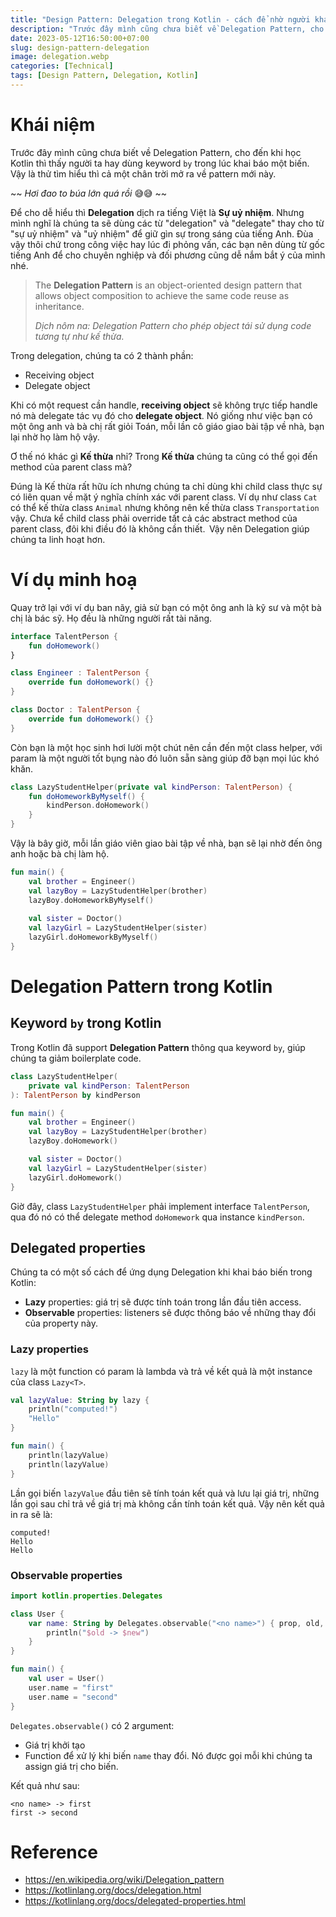 ```yaml
---
title: "Design Pattern: Delegation trong Kotlin - cách để nhờ người khác làm bài tập về nhà"
description: "Trước đây mình cũng chưa biết về Delegation Pattern, cho đến khi học Kotlin thì thấy người ta hay dùng keyword by trong lúc khai báo một biến. Vậy là thử tìm hiểu thì cả một chân trời mở ra về pattern mới này."
date: 2023-05-12T16:50:00+07:00
slug: design-pattern-delegation
image: delegation.webp
categories: [Technical]
tags: [Design Pattern, Delegation, Kotlin]
---
```


# Khái niệm

Trước đây mình cũng chưa biết về Delegation Pattern, cho đến khi học Kotlin thì thấy người ta hay dùng keyword `by` trong lúc khai báo một biến. Vậy là thử tìm hiểu thì cả một chân trời mở ra về pattern mới này.

~~ *Hơi đao to búa lớn quá rồi* 😅😅 ~~

Để cho dễ hiểu thì **Delegation** dịch ra tiếng Việt là **Sự uỷ nhiệm**. Nhưng mình nghĩ là chúng ta sẽ dùng các từ "delegation" và "delegate" thay cho từ "sự uỷ nhiệm" và "uỷ nhiệm" để giữ gìn sự trong sáng của tiếng Anh. Đùa vậy thôi chứ trong công việc hay lúc đi phỏng vấn, các bạn nên dùng từ gốc tiếng Anh để cho chuyên nghiệp và đối phương cũng dễ nắm bắt ý của mình nhé.

> The **Delegation Pattern** is an object-oriented design pattern that allows object composition to achieve the same code reuse as inheritance.
>
> *Dịch nôm na: Delegation Pattern cho phép object tái sử dụng code tương tự như kế thừa.*

Trong delegation, chúng ta có 2 thành phần:

* Receiving object
* Delegate object

Khi có một request cần handle, **receiving object** sẽ không trực tiếp handle nó mà delegate tác vụ đó cho **delegate object**. Nó giống như việc bạn có một ông anh và bà chị rất giỏi Toán, mỗi lần cô giáo giao bài tập về nhà, bạn lại nhờ họ làm hộ vậy.

Ơ thế nó khác gì **Kế thừa** nhỉ? Trong **Kế thừa** chúng ta cũng có thể gọi đến method của parent class mà?

Đúng là Kế thừa rất hữu ích nhưng chúng ta chỉ dùng khi child class thực sự có liên quan về mặt ý nghĩa chính xác với parent class. Ví dụ như class `Cat` có thể kế thừa class `Animal` nhưng không nên kế thừa class `Transportation` vậy. Chưa kể child class phải override tất cả các abstract method của parent class, đôi khi điều đó là không cần thiết.  Vậy nên Delegation giúp chúng ta linh hoạt hơn.

# Ví dụ minh hoạ

Quay trở lại với ví dụ ban nãy, giả sử bạn có một ông anh là kỹ sư và một bà chị là bác sỹ. Họ đều là những người rất tài năng.

```kotlin
interface TalentPerson {
    fun doHomework()
}

class Engineer : TalentPerson {
    override fun doHomework() {}
}

class Doctor : TalentPerson {
    override fun doHomework() {}
}
```

Còn bạn là một học sinh hơi lười một chút nên cần đến một class helper, với param là một người tốt bụng nào đó luôn sẵn sàng giúp đỡ bạn mọi lúc khó khăn.

```kotlin
class LazyStudentHelper(private val kindPerson: TalentPerson) {
    fun doHomeworkByMyself() {
        kindPerson.doHomework()
    }
}
```

Vậy là bây giờ, mỗi lần giáo viên giao bài tập về nhà, bạn sẽ lại nhờ đến ông anh hoặc bà chị làm hộ.

```kotlin
fun main() {
    val brother = Engineer()
    val lazyBoy = LazyStudentHelper(brother)
    lazyBoy.doHomeworkByMyself()
    
    val sister = Doctor()
    val lazyGirl = LazyStudentHelper(sister)
    lazyGirl.doHomeworkByMyself()
}
```

# Delegation Pattern trong Kotlin

## Keyword `by` trong Kotlin

Trong Kotlin đã support **Delegation Pattern** thông qua keyword `by`, giúp chúng ta giảm boilerplate code.

```kotlin
class LazyStudentHelper(
    private val kindPerson: TalentPerson
): TalentPerson by kindPerson

fun main() {
    val brother = Engineer()
    val lazyBoy = LazyStudentHelper(brother)
    lazyBoy.doHomework()

    val sister = Doctor()
    val lazyGirl = LazyStudentHelper(sister)
    lazyGirl.doHomework()
}
```

Giờ đây, class `LazyStudentHelper` phải implement interface `TalentPerson`, qua đó nó có thể delegate method `doHomework` qua instance `kindPerson`.

## Delegated properties

Chúng ta có một số cách để ứng dụng Delegation khi khai báo biến trong Kotlin:

* **Lazy** properties: giá trị sẽ được tính toán trong lần đầu tiên access.
* **Observable** properties: listeners sẽ được thông báo về những thay đổi của property này.

### Lazy properties

`lazy` là một function có param là lambda và trả về kết quả là một instance của class `Lazy<T>`.

```kotlin
val lazyValue: String by lazy {
    println("computed!")
    "Hello"
}

fun main() {
    println(lazyValue)
    println(lazyValue)
}
```

Lần gọi biến `lazyValue` đầu tiên sẽ tính toán kết quả và lưu lại giá trị, những lần gọi sau chỉ trả về giá trị mà không cần tính toán kết quả. Vậy nên kết quả in ra sẽ là:

```
computed!
Hello
Hello
```

### Observable properties

```kotlin
import kotlin.properties.Delegates

class User {
    var name: String by Delegates.observable("<no name>") { prop, old, new ->
        println("$old -> $new")
    }
}

fun main() {
    val user = User()
    user.name = "first"
    user.name = "second"
}
```

`Delegates.observable()` có 2 argument:

* Giá trị khởi tạo
* Function để xử lý khi biến `name` thay đổi. Nó được gọi mỗi khi chúng ta assign giá trị cho biến.

Kết quả như sau:

```
<no name> -> first
first -> second
```

# Reference

* https://en.wikipedia.org/wiki/Delegation_pattern
* https://kotlinlang.org/docs/delegation.html
* https://kotlinlang.org/docs/delegated-properties.html
